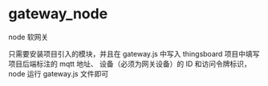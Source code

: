 <!-- @format -->

# gateway_node

node 软网关

只需要安装项目引入的模块，并且在 gateway.js 中写入 thingsboard 项目中填写项目后端标注的 mqtt 地址、
设备（必须为网关设备）的 ID 和访问令牌标识，node 运行 gateway.js 文件即可
